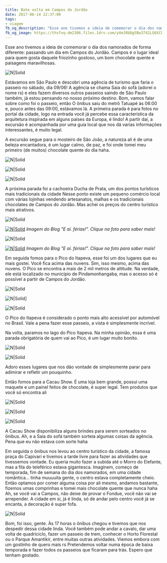 ```yaml
---
title: Bate volta em Campos do Jordão
date: 2017-06-14 22:37:00
tags:  
- viagem
fb_og_description: "Esse ano tivemos a ideia de comemorar o dia dos namorados de forma diferente: passando um dia em Campos do Jordão. Campos é o lugar ideal para quem gosta daquele friozinho gostoso, um bom chocolate quente e paisagens maravilhosas."
fb_og_image: https://thsfvq-dm2306.files.1drv.com/y4mJ0bDg5Bw3742LG6XCbag_B7RL_eIukxacC4U0jDj7oK1BQkbuo2aEhBBVbRfak_HGuS3e9WbbXZdGaE6i44o2RWPsfNwKw0lueuWlFdBypLz0gKrFpnjc6-sLGnWFTD5q3FaC7U2E0TZI5TXbeGBGisJmIrhsJtMzUzLO1MG16O8alO480qMw04YXQtKf4WOa9Vgi_W4Itwj15atzBxPDQ?width=660&height=441&cropmode=none
---
```



Esse ano tivemos a ideia de comemorar o dia dos namorados de forma diferente: passando um dia em Campos do Jordão. Campos é o lugar ideal para quem gosta daquele friozinho gostoso, um bom chocolate quente e paisagens maravilhosas. 

![N|Solid](https://thsfvq-dm2306.files.1drv.com/y4mJ0bDg5Bw3742LG6XCbag_B7RL_eIukxacC4U0jDj7oK1BQkbuo2aEhBBVbRfak_HGuS3e9WbbXZdGaE6i44o2RWPsfNwKw0lueuWlFdBypLz0gKrFpnjc6-sLGnWFTD5q3FaC7U2E0TZI5TXbeGBGisJmIrhsJtMzUzLO1MG16O8alO480qMw04YXQtKf4WOa9Vgi_W4Itwj15atzBxPDQ?width=660&height=441&cropmode=none)


<!-- more -->


Estávamos em São Paulo e descobri uma agência de turismo que faria o passeio no sábado, dia 09/06! A agência se chama Saia do sofá (adorei o nome rs) e eles fazem diversos outros passeios saindo de São Paulo também, já estou pensando no nosso próximo destino. 
Bom, vamos falar sobre como foi o passeio, então
O ônibus saiu do metrô Tatuapé às 06:00 e, pouco antes das 09:00, estávamos lá.
A primeira parada é para fotos no portal da cidade, logo na entrada você já percebe essa característica da arquitetura inspirada em alguns países da Europa, é lindo! A partir daí, a excursão é acompanhada por uma guia local que nos dá varias informações interessantes, é muito legal.

A excursão segue para o mosteiro de São João, a natureza ali é de uma beleza encantadora, é um lugar calmo, de paz, e foi onde tomei meu primeiro (de muitos) chocolate quente do dia haha. 

![N|Solid](https://vjanmg-dm2306.files.1drv.com/y4mH7wZYw9aGC-6YmqnTqDblEvuHCnGlpIMtje_r5KuJV3vWp8qTB2_Y72fIld9ejkWwRP6KUjvXcZtoH1st_W1owQTBT3p6ZHPitNwUJi8lg2ie-dEFt8Bs9_Xhc_f7K1LPOFOKsGvXoukhi79H2_XAQwUdmoAzg8_wT_sR10ivuSAOkun0wT4TrT4x3B3f10BHB1F9878JVZ7xa2rmy9hXw?width=660&height=439&cropmode=none)

![N|Solid](https://thqe4q-dm2306.files.1drv.com/y4mcWHWOtAptUCAuOXxH_qz0eAMidX4byiFMHZasgWStO41T5NBTlaNq7hYzGHm78-2VsrGuvSexgtYto78F5GHYXqN2Y7cI5pbZpoEL_Vg7cmrbRpZMh91zOKayqfFULZHSBUW2-4tsjmJg1k2Q-DLV6JiJ1QDJqNrqy_nwutNio7nr4NvxcngR6heffZbf6bKuvndAEkuqJ52Bk5ehMWJKA?width=660&height=427&cropmode=none)

![N|Solid](https://vjcmjq-dm2306.files.1drv.com/y4mZ5DRtUq9t2MtNRPAwt1UghdCHBNzsqr0KsufWV_f7Pp31N_6j5u-vOQtly_HnTa-nyMkbAWWHhE_UK4PTAgViBQWAOKuL-pOAXM5l_7UT7VGwE1JpNn8zF-uxJFrW_b0frzz9p-viiDFQgh2luCGL-Ff40ExrjkJ_v91XuPxGOQGpNUj0TO9Fj2MllMAOajHrQBwAHQyct7xC_rS4ub7uQ?width=660&height=439&cropmode=none)

A próxima parada foi a cachoeira Ducha de Prata, um dos pontos turísticos mais tradicionais da cidade 
Nesse ponto existe um pequeno comércio local com várias lojinhas vendendo artesanatos, malhas e os tradicionais chocolates de Campos do Jordão. Mas achei os preços do centro turístico mais atrativos.

![N|Solid](https://vjdcdg-dm2306.files.1drv.com/y4moD50I08kgtT5Y7sa2qJIMJCR_1--56dvBgQSQL2tb_7V3dJ-m3MEraMpIjTrBmgnaJ1ibHXgxtJ22GaaY728sY8pVqa0i5rJAKRdbglfIf9pk5MLjeCB-Tv58LKbjnfxIb_AeWNJfNg4wAJ29IYeRvHlW2JMyDCzsy4JIIey-fW28LGYQIj693YVf8UNCvMrWC98getM4chzC6d6KhGuLQ?width=660&height=436&cropmode=none)

[![N|Solid](https://thsmna-dm2306.files.1drv.com/y4mCMvMsXx2kceKueuRTN25spREr3ho7OILSiTsUhImDSpWEdN8pvkaYtApkdvynEYmYVO1kHyI4f7iRARjBWE-NHbdf-DkqwnKzgduaPhCwkcE5VjTHmh7llVgTFoEcEWqzKY0U3eOcdXRup9_UNOrfLH6zJMn8Lj2jH3C1Ds6CRKM9Aew1WynaF7VsXlSBVFrExhpTz64PVkkTG0nUrYjqw?width=640&height=400&cropmode=none)](http://www.eaiferias.com/2015/11/campos-do-jordao-sp.html)
*Imagem do Blog "E aí. férias!". Clique na foto para saber mais!*

![N|Solid](https://vjdxsa-dm2306.files.1drv.com/y4mUKqLAzQWgJxVEbs4xOHhzm5_hhWebcYt8xWFbCh4XGUpB146Bt5BLzanoj2xE3xOuOOyiLpLCk0c7wmLut4DG5VcWtoZaqqGIxKWqQJz_henCQdb3s3tiF-6AKreMkyAa_bek_g9qRIMEImAvsPz0t7QbQz_IQfCQt7I30TgztMKZhigdlPNHd_iE8legkmlAkbPapsE4CjMi5zZbErCWg?width=660&height=436&cropmode=none)

[![N|Solid](https://thrbeq-dm2306.files.1drv.com/y4myBUo0P71upPmmeQnQKnMG1MfmpKCMjOj7_BByeTjq_bTpN5uBobvBQ4hee7Z17xPBcHUKxY_TKzyI550xJvgdw7rxXHKh2ln4dRBqUR69kJ967WwEY9pzY4pC0ujPvbwFx4z04bu1UGaJrz0GiMSB1WnpZ-huv6oDCciasCBkNghpA6ldH_RMJjmZLgBIpaAVqLqeZVo1AXLfoN7FKU0-g?width=640&height=400&cropmode=none)](http://www.eaiferias.com/2015/11/campos-do-jordao-sp.html) 
*Imagem do Blog "E aí. férias!". Clique na foto para saber mais!*

Em seguida fomos para o Pico do Itapeva, esse foi um dos lugares que eu mais gostei. Você fica acima das nuvens. Sim, isso mesmo, acima das nuvens. O Pico se encontra a mais de 2 mil metros de altitude.
Na verdade, ele está localizado no município de Pindamonhangaba, mas o acesso só é possível a partir de Campos do Jordão. 

![N|Solid](https://vjctba-dm2306.files.1drv.com/y4m5y0whoDq37xNyfkMVmyKeZVzjbG-vnWNJMFR5xrnxsUW2ocZVg6DTWdY2a-aXcRnhN0pqcLxQ12E2t6lJKJC8rOrjBRAUmbVa8fVSFsqyk7qGfe8ZElA-XbCnzmPMV8-BrY6sWCpMBkC7tYgoJlXw3pEV0_onknINEQr58ouALNg93avEdf1I-QstztQziX6oP4sEAr1kety7Oh60edPDg?width=660&height=439&cropmode=none)

![N|Solid](https://vjau4q-dm2306.files.1drv.com/y4mM-nf7L4uXCkegmnwVuryL2w7mZn7nd1aCWEgixy9cshg7alVJMBeu_z-OAhM-3oOZiKAn3m_wPmZd3Lqu-k34wscacdHwN9rhpkm1Q4s8u_MTI5rpljq6TOpFJqLda35eOXEtB4rLCOaVDlZH0tM_LulJIoHznLR5tjVnh3teLjMh-ppPMc8VsPDKBNFVLpJyfqdUtnCTvDL7V1M2f5GsQ?width=660&height=436&cropmode=none)]

![N|Solid](https://j45mja-dm2306.files.1drv.com/y4mw1QAwLrok61uuO0CaXho8RZ7TdVbjrG8CMfE1MZon0LuLdqxD7704VL6wGuxBzYDzdP8trrV7HLkrYHxGkNdERdwkpEqxb5IOu07tKc5293X1cyMbDXa5ysZSj6X7McHlK0lPCAyaPGKVkV3EHoOYAfX1WbALT98wX7tv3dgVjNHDTdZrZooh27MSyC0sGtJ4CAeJfemLdGnbbaj6o1Yag?width=660&height=439&cropmode=none)

O Pico do Itapeva é considerado o ponto mais alto acessível por automóvel no Brasil. Vale a pena fazer esse passeio, a vista é simplesmente incrível.

Na volta, paramos no lago do Pico Itapeva. Na minha opinião, essa é uma parada obrigatória de quem vai ao Pico, é um lugar muito bonito.

![N|Solid](https://j44wow-dm2306.files.1drv.com/y4mvNf4hlwO7IDpZ54eYGA6F-zpo00r7NsjzMHfuMpzPhINWAPGDVOc4h4MTKnKowJCdBdUC1eYntWpqCc5rFMY12J8EV_BjDvwTaMdFu73IVitkmUZs2kdf04-uKAfqUhgJdRVJooyn9QQPYHfeQJOxgFpDrlIi0hZ9Ufpp5YaVpVcILGL9_V1pX1NVqLULNrpfc2OSwxXER3mGzO7VCX5Gw?width=660&height=439&cropmode=none)

![N|Solid](https://j46xrw-dm2306.files.1drv.com/y4mlsk2EB_W21CqewEwhVVafJy8DfGwv-XCZe-TCt-IRB1YVhzXoa49qm0aW2kf3KiwqGoyHcnjXJSBNRjGhq3JgwOPc4pz78dQ1P8rlOmkwcnnj863FEQ3N-B6_5C4-1ophX8Ozb1bva06fs70rd-nEUMjpqRVFy3Ct0gPJyGkXX3-5FEnuzVzdVAJol_ac5u5jj3Y-2Stl3QPhHEl0N8D4w?width=660&height=439&cropmode=none)

Adoro esses lugares que nos dão vontade de simplesmente parar para adimirar e refletir um pouquinho.

Então fomos para a Cacau Show.
É uma loja bem grande, possui uma maquete e um painel feitos de chocolate, é super legal. Tem produtos que você só encontra ali

![N|Solid](https://j44dgg-dm2306.files.1drv.com/y4m0ITcHt0DBPFvT-uNZw3_J_5UtzsMgBK89yQsvSQTgbVY76vDzq_LYlx8sHTTfjRJRltvG-xvvIau4O-npfN2fhBWsjMUrGMbdMYSlFg3OAvNzzyI7q8GUR2lOfaowAG5t4q2NXTI7CUdCv1jS8gkBJ2xKW_2dP2P1XgTo98WrYtuE-7GN4EH_PFE49vpZ5io2KN2zNX4KkObaJgPB4PzIw?width=660&height=436&cropmode=none)

![N|Solid](https://j457xg-dm2306.files.1drv.com/y4m_4K1AdsgYoDRLM7ukfZRmmH9VoD_Vsptzg8KaSmc894fjIcpvGKDiGlmTeeV0JFb2mfzRLztIMsOAGov6nHmYUTcXq8jry2DGkSrSi3wWnkvYfwkjZvGjOnpCiytnuQpLczzQN2aiWAFH4eLa98c8Wlbp-76rMgtk2cak1MkTVVMsRjvUArGGfkJif8lFga6mEk7bhaDc5y3FIaUXAZ3DA?width=660&height=436&cropmode=none) 

![N|Solid](https://j4649g-dm2306.files.1drv.com/y4meviCWhXf97axijE_MycvwEvm-eryUbGxmJkAYGnWFAkDlyD4CzuWcqz_pCxo-yD48gncfUQpFbK2Upfmjd2rTSjxPF6s4qLTQP86B5yojn6b-jp8zt58O4sSgYeL969I9iGBboLWDrFDbRMwy3L-V6YtV7oaEgdex23wSRLpHmwkN-ztNqBtvzWBbi1Cs6BuQT1tuwcVtby7w8Kw22fI5A?width=660&height=436&cropmode=none) 

A Cacau Show disponibiliza alguns brindes para serem sorteados no ônibus. Ah, e a Saia do sofá também sorteia algumas coisas da agência. Pena que eu não estava com sorte haha 

Em seguida o ônibus nos levou ao centro turístico da cidade, a famosa praça do Capivari e tivemos a tarde livre para fazer as atividades que tivessemos vontade.
Eu queria muito fazer a subida até o Morro do Elefante, mas a fila do teleférico estava gigantesca. Imaginem, começo de temporada, fim de semana do dia dos namorados, em uma cidade romântica... tinha muuuuita gente, o centro estava completamente cheio. Então optamos por comer alguma coisa por ali mesmo, andamos bastante, fizemos umas comprinhas e tomei mais chocolate quente que nunca haha 
Ah, se você vai a Campos, não deixe de provar o Fondue, você não vai se arrepender.
A cidade em si, já é linda, só de andar pelo centro você já se encanta, a decoração é super fofa.

![N|Solid](https://hdjfva-dm2306.files.1drv.com/y4mU5-N4wATqBKNTT5az1nwcmwNglxlv_FYt_YofZwmZeWXf4-XNFSikbuAkqzKg4o49SuN_oGeazB183BlNfMiBirmazrHM_s4kAnTMaKEQH3fRd8JYRlnMn5n6_LnJ6EAv9KHk8QRVMbOMnXXNoXxeg5-o1RrtVjhyW1MyYsR4_w3gEpTY1S1BmTFT7K_WDgxehrqSdNqarY-O9xHZK2aWg?width=495&height=660&cropmode=none)

Bom, foi isso, gente. Às 17 horas o ônibus chegou e tivemos que nos despedir dessa cidade linda.
Você também pode andar a cavalo, dar uma volta de quadriciclo, fazer um passeio de trem, conhecer o Horto Florestal ou o Parque Amantikir, entre muitas outras atividades. Viemos embora com um gostinho de quero mais rs 
Pretendemos voltar numa época de baixa temporada e fazer todos os passeios que ficaram para trás.
Espero que tenham gostado.

